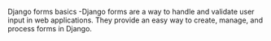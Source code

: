 Django forms basics -Django forms are a way to handle and validate user input in web applications. They provide an easy way to create, manage, and process forms in Django. 
